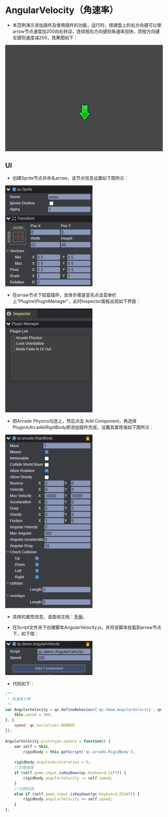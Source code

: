 # AngularVelocity（角速率）    
* 本范例演示添加插件及使用插件的功能，运行时，按键盘上的右方向键可以使arrow节点速度加200向右转动，连续按右方向键则角速率加快，而按方向键左键则速度减200，效果图如下：<br>      

![.gif](images/show.gif)    

## UI    

* 创建Sprite节点并命名arraw，该节点信息设置如下图所示：<br>     

![.jpg](images/sprite.JPG)     
     
* 在arraw节点下挂载插件，具体步骤是首先点击菜单栏上“Plugins\PluginManager”，此时Inspector面板出现如下界面：<br>      

![.jpg](images/plugin.JPG)    

* 把Arcade Physics勾选上，然后点击 Add Component，再选择Plugins\Arcade\RigidBody即添加插件完成，设置其属性值如下图所示：<br>    

![.jpg](images/sprite1.JPG)       

* 具体的属性信息，请查阅文档：[手册](http://docs.zuoyouxi.com/manual/Plugin/Arcade.html)。<br>    

* 在Script文件夹下创建脚本AngularVelocity.js，并将该脚本挂载到arraw节点下，如下图：<br>        

![.jpg](images/script.JPG)    

* 代码如下：<br>   

```javascript
/**
 * 角速度示例
 */
var AngularVelocity = qc.defineBehaviour('qc.demo.AngularVelocity', qc.Behaviour, function() {
    this.speed = 200;
}, {
    speed: qc.Serializer.NUMBER
});

AngularVelocity.prototype.update = function() {
    var self = this,
        rigidbody = this.getScript('qc.arcade.RigidBody');

    rigidbody.angularAcceleration = 0;
    //左键减速
    if (self.game.input.isKeyDown(qc.Keyboard.LEFT)) {
        rigidbody.angularVelocity -= self.speed;
    }
    //右键加速
    else if (self.game.input.isKeyDown(qc.Keyboard.RIGHT)) {
        rigidbody.angularVelocity += self.speed;
    }
};    
```